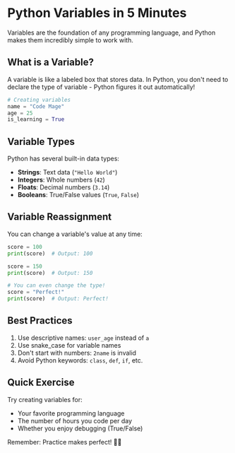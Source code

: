 # Python Variables in 5 Minutes

Variables are the foundation of any programming language, and Python makes them incredibly simple to work with.

## What is a Variable?

A variable is like a labeled box that stores data. In Python, you don't need to declare the type of variable - Python figures it out automatically!

```python
# Creating variables
name = "Code Mage"
age = 25
is_learning = True
```

## Variable Types

Python has several built-in data types:

- **Strings**: Text data (`"Hello World"`)
- **Integers**: Whole numbers (`42`)
- **Floats**: Decimal numbers (`3.14`)
- **Booleans**: True/False values (`True`, `False`)

## Variable Reassignment

You can change a variable's value at any time:

```python
score = 100
print(score)  # Output: 100

score = 150
print(score)  # Output: 150

# You can even change the type!
score = "Perfect!"
print(score)  # Output: Perfect!
```

## Best Practices

1. Use descriptive names: `user_age` instead of `a`
2. Use snake_case for variable names
3. Don't start with numbers: `2name` is invalid
4. Avoid Python keywords: `class`, `def`, `if`, etc.

## Quick Exercise

Try creating variables for:

- Your favorite programming language
- The number of hours you code per day
- Whether you enjoy debugging (True/False)

Remember: Practice makes perfect! 🐍✨
